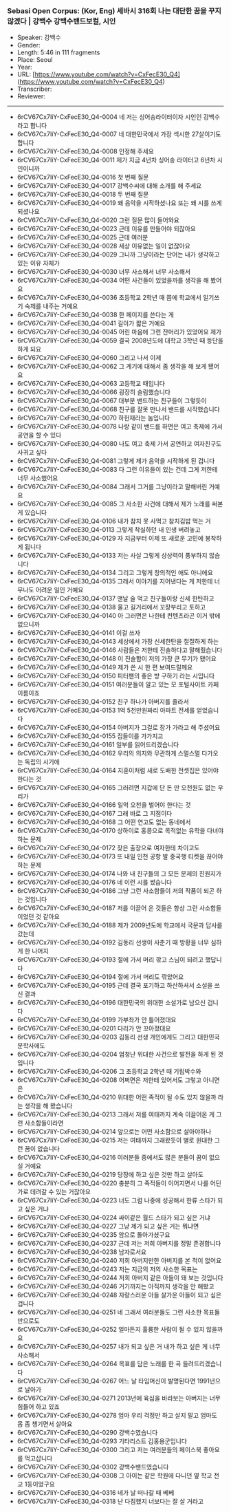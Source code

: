 ### Sebasi Open Corpus: (Kor, Eng) 세바시 316회 나는 대단한 꿈을 꾸지 않겠다 | 강백수 강백수밴드보컬, 시인

- Speaker: 강백수
- Gender: 
- Length: 5:46 in 111 fragments
- Place: Seoul
- Year: 
- URL: [https://www.youtube.com/watch?v=CxFecE30_Q4] (https://www.youtube.com/watch?v=CxFecE30_Q4)
- Transcriber: 
- Reviewer: 

---

- 6rCV67Cx7IiY-CxFecE30_Q4-0004 네 저는 싱어송라이터이자 시인인 강백수라고 합니다
- 6rCV67Cx7IiY-CxFecE30_Q4-0007 네 대한민국에서 가장 섹시한 27살이기도 합니다
- 6rCV67Cx7IiY-CxFecE30_Q4-0008 인정해 주세요
- 6rCV67Cx7IiY-CxFecE30_Q4-0011 제가 지금 4년차 싱어송 라이터고 6년차 시인이니까
- 6rCV67Cx7IiY-CxFecE30_Q4-0016 첫 번째 질문
- 6rCV67Cx7IiY-CxFecE30_Q4-0017 강백수씨에 대해 소개를 해 주세요
- 6rCV67Cx7IiY-CxFecE30_Q4-0018 두 번째 질문
- 6rCV67Cx7IiY-CxFecE30_Q4-0019 왜 음악을 시작하셨나요 또는 왜 시를 쓰게 되셨나요
- 6rCV67Cx7IiY-CxFecE30_Q4-0020 그런 질문 많이 들어와요
- 6rCV67Cx7IiY-CxFecE30_Q4-0023 근데 이유를 만들어야 되잖아요
- 6rCV67Cx7IiY-CxFecE30_Q4-0025 근데 여러분
- 6rCV67Cx7IiY-CxFecE30_Q4-0028 세상 이유없는 일이 없잖아요
- 6rCV67Cx7IiY-CxFecE30_Q4-0029 그니까 그냥이라는 단어는 내가 생각하고 있는 이유 자체가
- 6rCV67Cx7IiY-CxFecE30_Q4-0030 너무 사소해서 너무 사소해서
- 6rCV67Cx7IiY-CxFecE30_Q4-0034 어떤 사건들이 있었을까를 생각을 해 봤어요
- 6rCV67Cx7IiY-CxFecE30_Q4-0036 초등학교 2학년 때 쯤에 학교에서 일기쓰기 숙제를 내주는 거예요
- 6rCV67Cx7IiY-CxFecE30_Q4-0038 한 페이지를 쓴다는 게
- 6rCV67Cx7IiY-CxFecE30_Q4-0041 길이가 짧은 거예요
- 6rCV67Cx7IiY-CxFecE30_Q4-0045 어린 마음에 그런 잔머리가 있었어요 제가
- 6rCV67Cx7IiY-CxFecE30_Q4-0059 결국 2008년도에 대학교 3학년 때 등단을 하게 되요
- 6rCV67Cx7IiY-CxFecE30_Q4-0060 그리고 나서 이제
- 6rCV67Cx7IiY-CxFecE30_Q4-0062 그 계기에 대해서 좀 생각을 해 보게 됐어요
- 6rCV67Cx7IiY-CxFecE30_Q4-0063 고등학교 때입니다
- 6rCV67Cx7IiY-CxFecE30_Q4-0066 굉장히 슬림했습니다
- 6rCV67Cx7IiY-CxFecE30_Q4-0067 대부분 밴드하는 친구들이 그렇듯이
- 6rCV67Cx7IiY-CxFecE30_Q4-0068 친구를 잘못 만나서 밴드를 시작했습니다
- 6rCV67Cx7IiY-CxFecE30_Q4-0070 하헌재라는 놈입니다
- 6rCV67Cx7IiY-CxFecE30_Q4-0078 나랑 같이 밴드를 하면은 여고 축제에 가서 공연을 할 수 있다
- 6rCV67Cx7IiY-CxFecE30_Q4-0080 나도 여고 축제 가서 공연하고 여자친구도 사귀고 싶다
- 6rCV67Cx7IiY-CxFecE30_Q4-0081 그렇게 제가 음악을 시작하게 된 겁니다
- 6rCV67Cx7IiY-CxFecE30_Q4-0083 다 그런 이유들이 있는 건데 그게 저한테 너무 사소했어요
- 6rCV67Cx7IiY-CxFecE30_Q4-0084 그래서 그거를 그냥이라고 말해버린 거예요
- 6rCV67Cx7IiY-CxFecE30_Q4-0085 그 사소한 사건에 대해서 제가 노래를 써본 게 있습니다
- 6rCV67Cx7IiY-CxFecE30_Q4-0106 내가 참치 못 사먹고 참치김밥 먹는 거
- 6rCV67Cx7IiY-CxFecE30_Q4-0113 그렇게 착실하던 내 인생 버려놓고
- 6rCV67Cx7IiY-CxFecE30_Q4-0129 자 지금부터 이제 또 새로운 고민에 봉착하게 됩니다
- 6rCV67Cx7IiY-CxFecE30_Q4-0133 저는 사실 그렇게 상상력이 풍부하지 않습니다
- 6rCV67Cx7IiY-CxFecE30_Q4-0134 그리고 그렇게 창의적인 애도 아니에요
- 6rCV67Cx7IiY-CxFecE30_Q4-0135 그래서 이야기를 지어낸다는 게 저한테 너무나도 어려운 일인 거예요
- 6rCV67Cx7IiY-CxFecE30_Q4-0137 맨날 술 먹고 친구들이랑 신세 한탄하고
- 6rCV67Cx7IiY-CxFecE30_Q4-0138 울고 길거리에서 꼬장부리고 토하고
- 6rCV67Cx7IiY-CxFecE30_Q4-0140 아 그러면은 나한테 컨텐츠라곤 이거 밖에 없으니까
- 6rCV67Cx7IiY-CxFecE30_Q4-0141 이걸 쓰자
- 6rCV67Cx7IiY-CxFecE30_Q4-0143 세상에서 가장 신세한탄을 절절하게 하는
- 6rCV67Cx7IiY-CxFecE30_Q4-0146 사람들은 저한테 진솔하다고 말해줬습니다
- 6rCV67Cx7IiY-CxFecE30_Q4-0148 이 진솔함이 저의 가장 큰 무기가 됐어요
- 6rCV67Cx7IiY-CxFecE30_Q4-0149 제가 쓴 시 한 편 보여드릴께요
- 6rCV67Cx7IiY-CxFecE30_Q4-0150 피터팬의 좋은 방 구하기 라는 시입니다
- 6rCV67Cx7IiY-CxFecE30_Q4-0151 여러분들이 알고 있는 모 포털사이트 카페 이름이죠
- 6rCV67Cx7IiY-CxFecE30_Q4-0152 친구 하나가 아버지를 졸라서
- 6rCV67Cx7IiY-CxFecE30_Q4-0153 1억 5천만원짜리 아파트 전세를 얻었습니다
- 6rCV67Cx7IiY-CxFecE30_Q4-0154 아버지가 그걸로 장가 가라고 해 주셨어요
- 6rCV67Cx7IiY-CxFecE30_Q4-0155 집들이를 가가지고
- 6rCV67Cx7IiY-CxFecE30_Q4-0161 일부를 읽어드리겠습니다
- 6rCV67Cx7IiY-CxFecE30_Q4-0162 우리의 의지와 무관하게 스멀스멀 다가오는 독립의 시기에
- 6rCV67Cx7IiY-CxFecE30_Q4-0164 지훈이처럼 새로 도배한 전셋집은 있어야 한다는 것
- 6rCV67Cx7IiY-CxFecE30_Q4-0165 그러려면 지갑에 단 돈 만 오천원도 없는 우리가
- 6rCV67Cx7IiY-CxFecE30_Q4-0166 일억 오천을 벌어야 한다는 것
- 6rCV67Cx7IiY-CxFecE30_Q4-0167 그래 바로 그 지점이다
- 6rCV67Cx7IiY-CxFecE30_Q4-0168 그 어떤 연고도 없는 동네에서
- 6rCV67Cx7IiY-CxFecE30_Q4-0170 상하이로 홍콩으로 목적없는 유학을 다녀야 하는 문제
- 6rCV67Cx7IiY-CxFecE30_Q4-0172 잦은 출장으로 여자한테 차이고도
- 6rCV67Cx7IiY-CxFecE30_Q4-0173 또 내일 인천 공항 발 중국행 티켓을 끊어야 하는 문제
- 6rCV67Cx7IiY-CxFecE30_Q4-0174 나와 내 친구들의 그 모든 문제의 진원지가
- 6rCV67Cx7IiY-CxFecE30_Q4-0176 네 이런 시를 썼습니다
- 6rCV67Cx7IiY-CxFecE30_Q4-0186 그냥 그런 사소함들이 저의 작품이 되곤 하는 것입니다
- 6rCV67Cx7IiY-CxFecE30_Q4-0187 저를 이끌어 온 것들은 항상 그런 사소함들이었던 것 같아요
- 6rCV67Cx7IiY-CxFecE30_Q4-0188 제가 2009년도에 학교에서 국문과 답사를 갔는데
- 6rCV67Cx7IiY-CxFecE30_Q4-0192 김동리 선생이 사춘기 때 방황을 너무 심하게 한 나머지
- 6rCV67Cx7IiY-CxFecE30_Q4-0193 절에 가서 머리 깎고 스님이 되려고 했답니다
- 6rCV67Cx7IiY-CxFecE30_Q4-0194 절에 가서 머리도 깎았어요
- 6rCV67Cx7IiY-CxFecE30_Q4-0195 근데 결국 포기하고 하산하셔서 소설을 쓰신 결과
- 6rCV67Cx7IiY-CxFecE30_Q4-0196 대한민국의 위대한 소설가로 남으신 겁니다
- 6rCV67Cx7IiY-CxFecE30_Q4-0199 가부좌가 안 틀어졌대요
- 6rCV67Cx7IiY-CxFecE30_Q4-0201 다리가 안 꼬아졌대요
- 6rCV67Cx7IiY-CxFecE30_Q4-0203 김동리 선생 개인에게도 그리고 대한민국 문학사에도
- 6rCV67Cx7IiY-CxFecE30_Q4-0204 엄청난 위대한 사건으로 발전을 하게 된 것입니다
- 6rCV67Cx7IiY-CxFecE30_Q4-0206 그 초등학교 2학년 때 기립박수와
- 6rCV67Cx7IiY-CxFecE30_Q4-0208 어쩌면은 저한테 있어서도 그렇고 아니면은
- 6rCV67Cx7IiY-CxFecE30_Q4-0210 위대한 어떤 족적이 될 수도 있지 않을까 라는 생각을 해 봤습니다
- 6rCV67Cx7IiY-CxFecE30_Q4-0213 그래서 저를 여태까지 계속 이끌어온 게 그런 사소함들이라면
- 6rCV67Cx7IiY-CxFecE30_Q4-0214 앞으로는 어떤 사소함으로 살아야하나
- 6rCV67Cx7IiY-CxFecE30_Q4-0215 저는 여태까지 그래왔듯이 별로 원대한 그런 꿈이 없습니다
- 6rCV67Cx7IiY-CxFecE30_Q4-0216 여러분들 중에서도 많은 분들이 꿈이 없으실 거예요
- 6rCV67Cx7IiY-CxFecE30_Q4-0219 당장에 하고 싶은 것만 하고 살아도
- 6rCV67Cx7IiY-CxFecE30_Q4-0220 충분히 그 족적들이 이어지면서 나를 어딘가로 데려갈 수 있는 거잖아요
- 6rCV67Cx7IiY-CxFecE30_Q4-0223 너도 그럼 나중에 성공해서 한류 스타가 되고 싶은 거냐
- 6rCV67Cx7IiY-CxFecE30_Q4-0224 싸이같은 월드 스타가 되고 싶은 거냐
- 6rCV67Cx7IiY-CxFecE30_Q4-0227 그냥 제가 되고 싶은 거는 뭐냐면
- 6rCV67Cx7IiY-CxFecE30_Q4-0235 암으로 돌아가셨구요
- 6rCV67Cx7IiY-CxFecE30_Q4-0237 근데 저는 저희 아버지를 정말 존경합니다
- 6rCV67Cx7IiY-CxFecE30_Q4-0238 남자로서요
- 6rCV67Cx7IiY-CxFecE30_Q4-0240 저희 아버지만한 아버지를 본 적이 없어요
- 6rCV67Cx7IiY-CxFecE30_Q4-0243 저는 지금의 저의 사소한 목표는
- 6rCV67Cx7IiY-CxFecE30_Q4-0244 저희 아버지 같은 아들이 돼 보는 것입니다
- 6rCV67Cx7IiY-CxFecE30_Q4-0246 거기까지는 아직까지 생각을 안 해봤고
- 6rCV67Cx7IiY-CxFecE30_Q4-0248 자랑스러운 아들 살가운 아들이 되고 싶은 겁니다
- 6rCV67Cx7IiY-CxFecE30_Q4-0251 네 그래서 여러분들도 그런 사소한 목표들만으로도
- 6rCV67Cx7IiY-CxFecE30_Q4-0252 얼마든지 훌륭한 사람이 될 수 있지 않을까요
- 6rCV67Cx7IiY-CxFecE30_Q4-0257 내가 되고 싶은 거 내가 하고 싶은 게 너무 사소해서
- 6rCV67Cx7IiY-CxFecE30_Q4-0264 목표를 담은 노래를 한 곡 들려드리겠습니다
- 6rCV67Cx7IiY-CxFecE30_Q4-0267 어느 날 타임머신이 발명된다면 1991년으로 날아가
- 6rCV67Cx7IiY-CxFecE30_Q4-0271 2013년에 육십을 바라보는 아버지는 너무 힘들어 하고 있죠
- 6rCV67Cx7IiY-CxFecE30_Q4-0278 엄마 우리 걱정만 하고 살지 말고 엄마도 몸 좀 챙기면서 살아요
- 6rCV67Cx7IiY-CxFecE30_Q4-0290 강백수였습니다
- 6rCV67Cx7IiY-CxFecE30_Q4-0293 기타리스트 김홍용군입니다
- 6rCV67Cx7IiY-CxFecE30_Q4-0300 그리고 저는 여러분들의 페이스북 좋아요를 먹고삽니다
- 6rCV67Cx7IiY-CxFecE30_Q4-0302 강백수밴드였습니다
- 6rCV67Cx7IiY-CxFecE30_Q4-0308 그 아이는 같은 학원에 다니던 옆 학교 전교 1등이었구요
- 6rCV67Cx7IiY-CxFecE30_Q4-0316 네가 날 떠나갈 때 베베
- 6rCV67Cx7IiY-CxFecE30_Q4-0318 난 다짐했지 너보다는 잘 살 거라고
